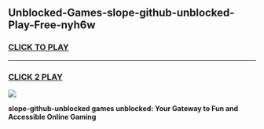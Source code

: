 
## Unblocked-Games-slope-github-unblocked-Play-Free-nyh6w
<h3>
<a href="https://premium76.site?title=slope-github-unblocked&ref=10A">CLICK TO PLAY</a></h3>
<hr>

<h3>
<a href="https://premium76.site?title=slope-github-unblocked&ref=10A">CLICK 2 PLAY</a>
  
</h3>

<a href="https://premium76.site?title=slope-github-unblocked&ref=10A"><img src="https://clearcache.store/games.png"></a>


**slope-github-unblocked games unblocked: Your Gateway to Fun and Accessible Online Gaming**
